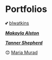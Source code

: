 # Portfolios

💕 [blwatkins](https://blwatkins.github.io/)

***[Makayla Alston](https://makayla-a.github.io/)***


***[Tanner Shepherd](https://tzshepherd.github.io/)***

😊 [Maria Murad](https://mariamuradd.github.io/) 

